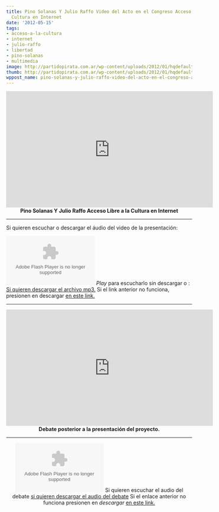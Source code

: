 ```yaml
---
title: Pino Solanas Y Julio Raffo Video del Acto en el Congreso Acceso Libre a la
  Cultura en Internet
date: '2012-05-15'
tags:
- acceso-a-la-cultura
- internet
- julio-raffo
- libertad
- pino-solanas
- multimedia
image: http://partidopirata.com.ar/wp-content/uploads/2012/01/hqdefault.jpg
thumb: http://partidopirata.com.ar/wp-content/uploads/2012/01/hqdefault-150x150.jpg
wppost_name: pino-solanas-y-julio-raffo-video-del-acto-en-el-congreso-acceso-libre-a-la-cultura-en-internet
---
```


<center><iframe src="http://www.youtube.com/embed/V7pxyKO57Ok" frameborder="0" width="560" height="315"></iframe>
<strong><strong>Pino Solanas Y Julio Raffo Acceso Libre a la Cultura en Internet
</strong></strong></center>

<hr />

Si quieren escuchar o descargar el áudio del video de la presentación:

<object id="player1227691" width="240" height="133" classid="clsid:d27cdb6e-ae6d-11cf-96b8-444553540000" codebase="http://download.macromedia.com/pub/shockwave/cabs/flash/swflash.cab#version=6,0,40,0"><param name="AllowScriptAccess" value="always" /><param name="allowFullScreen" value="true" /><param name="wmode" value="transparent" /><param name="src" value="http://www.ivoox.com/playerivoox_ee_1227691_1.html" /><param name="allowfullscreen" value="true" /><param name="allowscriptaccess" value="always" /><embed id="player1227691" width="240" height="133" type="application/x-shockwave-flash" src="http://www.ivoox.com/playerivoox_ee_1227691_1.html" AllowScriptAccess="always" allowFullScreen="true" wmode="transparent" allowfullscreen="true" allowscriptaccess="always" /></object>
<em>Play</em> para escucharlo sin descargar o :
<a href="http://www.ivoox.com/pino-solanas-y-julio-raffo-video-del-acto_md_1227691_1.mp3" target="_blank">Si quieren descargar el archivo mp3.</a>
Si el link anterior no funciona, presionen en descargar
<a href="http://www.ivoox.com/pino-solanas-y-julio-raffo-video-del-acto-audios-mp3_rf_1227691_1.html" target="_blank">en este link.</a>

<hr />

<center>
<iframe src="http://www.youtube.com/embed/dHj3RKJPQC0" frameborder="0" width="560" height="315"></iframe>
<strong>Debate posterior a la presentación del proyecto.</strong>

<hr />

<object id="player1234896" width="240" height="133" classid="clsid:d27cdb6e-ae6d-11cf-96b8-444553540000" codebase="http://download.macromedia.com/pub/shockwave/cabs/flash/swflash.cab#version=6,0,40,0"><param name="AllowScriptAccess" value="always" /><param name="allowFullScreen" value="true" /><param name="wmode" value="transparent" /><param name="src" value="http://www.ivoox.com/playerivoox_ee_1234896_1.html" /><param name="allowfullscreen" value="true" /><param name="allowscriptaccess" value="always" /><embed id="player1234896" width="240" height="133" type="application/x-shockwave-flash" src="http://www.ivoox.com/playerivoox_ee_1234896_1.html" AllowScriptAccess="always" allowFullScreen="true" wmode="transparent" allowfullscreen="true" allowscriptaccess="always" /></object>
Si quieren escuchar el audio del debate
<a href="http://www.ivoox.com/audiencia-publica-reforma-del-derecho-de_md_1234896_1.mp3" target="_blank">si quieren descargar el audio del debate</a>
Si el enlace anterior no funciona presionen en <em> descargar</em> <a href="http://www.ivoox.com/audiencia-publica-reforma-del-derecho-de-audios-mp3_rf_1234896_1.html" target="_blank">en este link.</a>

</center>&nbsp;
